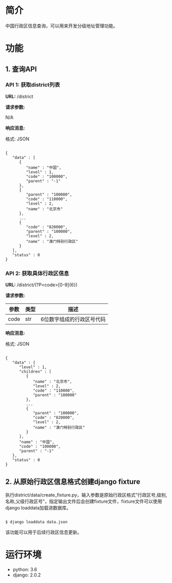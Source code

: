 # 简介
中国行政区信息查询，可以用来开发分级地址管理功能。

# 功能
## 1. 查询API

### API 1: 获取district列表

**URL:** /district

**请求参数:**

N/A

**响应消息:**

格式: JSON

<pre><code>
{
   "data" : [
      {
         "name" : "中国",
         "level" : 1,
         "code" : "100000",
         "parent" : "-1"
      },
      {
         "parent" : "100000",
         "code" : "110000",
         "level" : 2,
         "name" : "北京市"
      },
      ...
      {
         "code" : "820000",
         "parent" : "100000",
         "level" : 2,
         "name" : "澳门特别行政区"
      }
   ],
   "status" : 0
}
</code></pre>


### API 2: 获取具体行政区信息

**URL:** /district/(?P\<code\>[0-9]{6})

**请求参数:**

|参数|类型|描述|
|---|---|---|
|code|str|6位数字组成的行政区号代码|

**响应消息:**

格式: JSON

<pre><code>
{
   "data" : {
      "level" : 1,
      "children" : [
         {
            "name" : "北京市",
            "level" : 2,
            "code" : "110000",
            "parent" : "100000"
         },
         ...
         {
            "parent" : "100000",
            "code" : "820000",
            "level" : 2,
            "name" : "澳门特别行政区"
         }
      ],
      "name" : "中国",
      "code" : "100000",
      "parent" : "-1"
   },
   "status" : 0
}
</code></pre>

## 2. 从原始行政区信息格式创建django fixture

执行district/data/create_fixture.py，输入参数是原始行政区格式"行政区号,级别,名称,父级行政区号"，指定输出文件后会创建fixture文件，fixture文件可以使用django loaddata加载进数据库。

<pre><code>
$ django loaddata data.json
</code></pre>

该功能可以用于后续行政区信息更新。

# 运行环境
* python: 3.6
* django: 2.0.2
